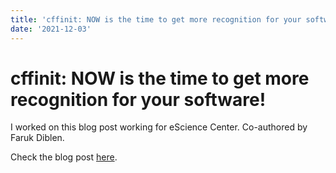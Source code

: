 ```yaml
---
title: 'cffinit: NOW is the time to get more recognition for your software!'
date: '2021-12-03'
---
```


# cffinit: NOW is the time to get more recognition for your software!

I worked on this blog post working for eScience Center.
Co-authored by Faruk Diblen.

Check the blog post [here](https://blog.esciencecenter.nl/cffinit-now-is-the-time-to-get-more-recognition-for-your-software-e2e6ef617f8e).
